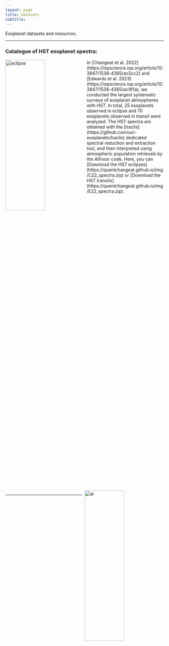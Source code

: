 ```yaml
---
layout: page
title: Datasets
subtitle: 
---
```


Exoplanet datasets and resources.
  
---

### Catalogue of HST exoplanet spectra:
<img src="https://quentchangeat.github.io/img/eclipse_spectra.png" alt="eclipse" width="50%" height="35%" align="left" style="float:left; padding-right:4px">
<img src="https://quentchangeat.github.io/img/transit_spectra.png" alt="ai" width="50%" height="35%" align="right" style="float:right; padding-left:4px">
In [Changeat et al. 2022](https://iopscience.iop.org/article/10.3847/1538-4365/ac5cc2) and  [Edwards et al. 2023](https://iopscience.iop.org/article/10.3847/1538-4365/ac9f1a), we conducted the largest systematic surveys of exoplanet atmospheres with HST. In total, 25 exoplanets observed in eclipse and 70 exoplanets observed in transit were analyzed. The HST spectra are obtained with the [Iraclis](https://github.com/ucl-exoplanets/Iraclis) dedicated spectral reduction and extraction tool, and then interpreted using atmospheric population retrievals by the Alfnoor code. Here, you can [Download the HST eclipses](https://quentchangeat.github.io/img/C22_spectra.zip) or [Download the HST transits](https://quentchangeat.github.io/img/E22_spectra.zip).
<br clear="left"/>

---


